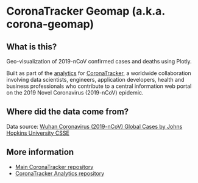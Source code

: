 # CoronaTracker Geomap (a.k.a. corona-geomap)

## What is this?
Geo-visualization of 2019-nCoV confirmed cases and deaths using Plotly. 

Built as part of the [analytics](https://github.com/docligot/coronatracker-analytics) for [CoronaTracker](https://coronatracker.com), a worldwide collaboration involving data scientists, engineers, application developers, health and business professionals who contribute to a central information web portal on the 2019 Novel Coronavirus (2019-nCoV) epidemic.

## Where did the data come from?
Data source: [Wuhan Coronavirus (2019-nCoV) Global Cases by Johns Hopkins University CSSE](https://gisanddata.maps.arcgis.com/apps/opsdashboard/index.html#/bda7594740fd40299423467b48e9ecf6)

## More information

- [Main CoronaTracker repository](https://github.com/theleadio/coronatracker)
- [CoronaTracker Analytics repository](https://github.com/docligot/coronatracker-analytics)

